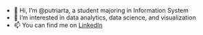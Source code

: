 - 👋 Hi, I’m @putriarta, a student majoring in Information System
- 👀 I’m interested in data analytics, data science, and visualization
- 📫 You can find me on [LinkedIn](linkedin.com/in/putri-arta-aritonang)

<!---
putriarta/putriarta is a ✨ special ✨ repository because its `README.md` (this file) appears on your GitHub profile.
You can click the Preview link to take a look at your changes.
--->
